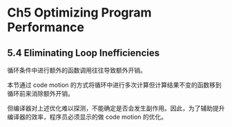 # Ch5 Optimizing Program Performance

## 5.4 Eliminating Loop Inefficiencies

循环条件中进行额外的函数调用往往导致额外开销。

本节通过 code motion 的方式将循环中进行多次计算但计算结果不变的函数移到循环前来消除额外开销。

但编译器对上述优化难以探测，不能确定是否会发生副作用。因此，为了辅助提升编译器的效率，程序员必须显示的做 code motion 的优化。

